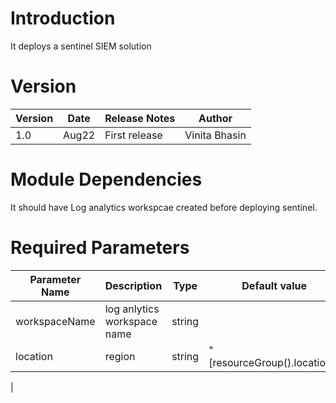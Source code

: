 # Introduction 
It deploys a sentinel SIEM solution

# Version
| Version | Date | Release Notes | Author |
|---|---|---|---|
| 1.0 | Aug22 | First release | Vinita Bhasin |

# Module Dependencies
It should have Log analytics workspcae created before deploying sentinel.
# Required Parameters
| Parameter Name | Description | Type | Default value |
|---|---|---|---|
| workspaceName | log anlytics workspace name | string | 
| location | region | string | "[resourceGroup().location]" |
|